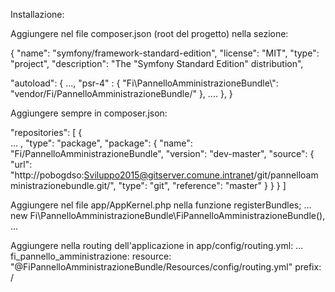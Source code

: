Installazione:

Aggiungere nel file composer.json (root del progetto) nella sezione:

{
"name": "symfony/framework-standard-edition",
    "license": "MIT",
    "type": "project",
    "description": "The \"Symfony Standard Edition\" distribution",
    
"autoload": {
		...,
        "psr-4" : {
            "Fi\\PannelloAmministrazioneBundle\\": "vendor/Fi/PannelloAmministrazioneBundle/"
        },
        ....
    },
}    

Aggiungere sempre in composer.json:

"repositories": [
        {   
            ...
           ,
            "type": "package",
            "package": {
                "name": "Fi/PannelloAmministrazioneBundle",
                "version": "dev-master",
                "source": {
                    "url": "http://pobogdso:Sviluppo2015@gitserver.comune.intranet/git/pannelloamministrazionebundle.git/",
                    "type": "git",
                    "reference": "master"
                }
            }
        }
    ]


Aggiungere nel file app/AppKernel.php nella funzione registerBundles;
...
new Fi\PannelloAmministrazioneBundle\FiPannelloAmministrazioneBundle(),
...    
	
Aggiungere nella routing dell'applicazione in app/config/routing.yml:
...
fi_pannello_amministrazione:
    resource: "@FiPannelloAmministrazioneBundle/Resources/config/routing.yml"
    prefix:   /
